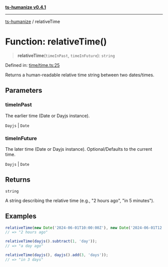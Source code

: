 [**ts-humanize v0.4.1**](../README.md)

***

[ts-humanize](../README.md) / relativeTime

# Function: relativeTime()

> **relativeTime**(`timeInPast`, `timeInFuture`): `string`

Defined in: [time/time.ts:25](https://github.com/Shiv-SB/ts-humanize/blob/0d540451c5699973f9888531eb0bca5d6cf7fae3/src/time/time.ts#L25)

Returns a human-readable relative time string between two dates/times.

## Parameters

### timeInPast

The earlier time (Date or Dayjs instance).

`Dayjs` | `Date`

### timeInFuture

The later time (Date or Dayjs instance). Optional/Defaults to the current time.

`Dayjs` | `Date`

## Returns

`string`

A string describing the relative time (e.g., "2 hours ago", "in 5 minutes").

## Examples

```ts
relativeTime(new Date('2024-06-01T10:00:00Z'), new Date('2024-06-01T12:00:00Z'));
// => "2 hours ago"
```

```ts
relativeTime(dayjs().subtract(1, 'day'));
// => "a day ago"
```

```ts
relativeTime(dayjs(), dayjs().add(3, 'days'));
// => "in 3 days"
```
